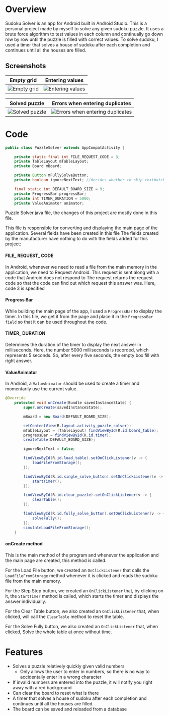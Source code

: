 # Overview
Sudoku Solver is an app for Android built in Android Studio. This is a personal project made by myself to solve any given sudoku puzzle. 
It uses a brute force algorithm to test values in each column and continually go down row by row until the puzzle is filled with correct values.
To solve sudoku, I used a timer that solves a house of sudoku after each completion and continues until all the houses are filled.

## Screenshots

Empty grid  |  Entering values
:-------------------------:|:-------------------------:
![Empty grid](https://iili.io/HgqkG3v.jpg)  |  ![Entering values](https://iili.io/HgqPquf.jpg)

Solved puzzle |  Errors when entering duplicates
:-------------------------:|:-------------------------:
![Solved puzzle](https://iili.io/HgqU8W7.jpg)  |  ![Errors when entering duplicates](https://iili.io/HgqP7uj.jpg)


# Code

```java
public class PuzzleSolver extends AppCompatActivity {

    private static final int FILE_REQUEST_CODE = 3;
    private TableLayout mTableLayout;
    private Board mBoard;

    private Button mFullySolveButton;
    private boolean ignoreNextText; //decides whether to skip textWatcher

    final static int DEFAULT_BOARD_SIZE = 9;
    private ProgressBar progressBar;
    private int TIMER_DURATION = 5000;
    private ValueAnimator animator;
```
Puzzle Solver java file, the changes of this project are mostly done in this file.

This file is responsible for converting and displaying the main page of the application. Several fields have been created in this file
The fields created by the manufacturer have nothing to do with the fields added for this project:

#### FILE_ REQUEST_ CODE

In Android, whenever we need to read a file from the main memory in the application, we need to
Request Android. This request is sent along with a code that Android does not respond to
The request returns the request code so that the code can find out which request this answer was.
Here, code 3 is specified

#### Progress Bar


While building the main page of the app, I used a `ProgressBar` to display the timer.
In this file, we get it from the page and place it in the `ProgressBar field` so that it can be used throughout the code.

#### TIMER_ DURATION

Determines the duration of the timer to display the next answer in milliseconds.
Here, the number 5000 milliseconds is recorded, which represents 5 seconds. So, after every five seconds, the empty box fill with right answer.

#### ValueAnimator

In Android, a `ValueAnimator` should be used to create a timer and momentarily use the current value.



```java
@Override
    protected void onCreate(Bundle savedInstanceState) {
        super.onCreate(savedInstanceState);

        mBoard = new Board(DEFAULT_BOARD_SIZE);

        setContentView(R.layout.activity_puzzle_solver);
        mTableLayout = (TableLayout) findViewById(R.id.board_table);
        progressBar = findViewById(R.id.timer);
        createTable(DEFAULT_BOARD_SIZE);

        ignoreNextText = false;

        findViewById(R.id.load_table).setOnClickListener(v -> {
            loadFileFromStorage();
        });

        findViewById(R.id.single_solve_button).setOnClickListener(v -> {
            startTimer();
        });

        findViewById(R.id.clear_puzzle).setOnClickListener(v -> {
            clearTable();
        });

        findViewById(R.id.fully_solve_button).setOnClickListener(v -> {
            solveFully();
        });
        simulateLoadFileFromStorage();
    }
```
#### onCreate method
This is the main method of the program and whenever the application and the main page are created, this method is called.

For the Load File button, we created an `OnClickListener` that calls the `LoadFileFromStorage` method whenever it is clicked and reads the sudoku file from the main memory.

For the Step Step button, we created an `OnClickListener` that, by clicking on it, the `StartTimer` method is called, which starts the timer and displays the answer individually.

For the Clear Table button, we also created an `OnClickListener` that, when clicked, will call the `ClearTable` method to reset the table.

For the Solve Fully button, we also created an `OnClickListener` that, when clicked, Solve the whole table at once without time.


# Features
* Solves a puzzle relatively quickly given valid numbers
  * Only allows the user to enter in numbers, so there is no way to accidentally enter in a wrong character 
* If invalid numbers are entered into the puzzle, it will notify you right away with a red background
* Can clear the board to reset what is there
* A timer that solves a house of sudoku after each completion and continues until all the houses are filled.
* The board can be saved and reloaded from a database

